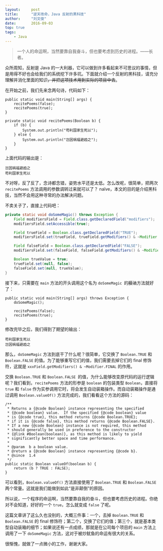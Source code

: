 ```yaml
---
layout:     post
title:      "逆天改命，Java 反射的黑科技"
author:     "刘文俊"
date:       2016-09-03
top: true
tags:
    - Java
---
```


<blockquote class="blockquote-center">一个人的命运啊，当然要靠自我奋斗，但也要考虑到历史的进程。——长者。</blockquote>

众所周知，反射是 Java 的一大利器，它可以做到许多看起来不可思议的事情，但是用得不好也会给我们的系统挖下许多坑。下面就介绍一个反射的黑科技，请充分理解并消化里面的知识<del>，并把这项技术用到实际的项目中去</del>。

在开始之前，我们先来念两句诗，代码如下：

	public static void main(String[] args) {
        recitePoems(false);
        recitePoems(true);
    }

    private static void recitePoems(Boolean b) {
        if (b) {
            System.out.println("苟利国家生死以");
        } else {
            System.out.println("岂因祸福避趋之");
        }
    }

上面代码的输出是：

	岂因祸福避趋之
	苟利国家生死以

不对呀，反了反了，念诗都念错，姿势水平还是太低。怎么改呢，很简单，把两次 `recitePoems` 方法调用的参数调转过来就可以了？ naïve，本文的目的是介绍黑科技，当然不会用这种寻常的办法解决问题。

不卖关子了，直接上代码吧：

````Java
private static void doSomeMagic() throws Exception {
    Field modifiersField = Field.class.getDeclaredField("modifiers");
    modifiersField.setAccessible(true);

    Field trueField = Boolean.class.getDeclaredField("TRUE");
    modifiersField.set(trueField, trueField.getModifiers() & ~Modifier.FINAL);

    Field falseField = Boolean.class.getDeclaredField("FALSE");
    modifiersField.set(falseField, falseField.getModifiers() & ~Modifier.FINAL);

    Boolean trueValue = true;
    trueField.set(null, false);
    falseField.set(null, trueValue);
}
````

接下来，只需要在 `main` 方法的开头调用这个名为 `doSomeMagic `的<del>膜法</del>方法就好了：

	public static void main(String[] args) throws Exception {
        doSomeMagic();

        recitePoems(false);
        recitePoems(true);
    }

修改完毕之后，我们得到了期望的输出：

	苟利国家生死以
	岂因祸福避趋之

那么，`doSomeMagic` 方法到底干了什么呢？很简单，它交换了 `Boolean.TRUE` 和 `Boolean.FALSE` 的值。为了能够重写它们的值，我们需要去掉它们的 final 修饰符，这就是 `xxxField.getModifiers() & ~Modifier.FINAL` 的作用。

交换 `Boolean.TRUE` 和 `Boolean.FALSE `的值，为什么能够改变原代码的运行逻辑呢？我们看到，`recitePoems` 方法的形参是 `boolean` 的包装类型 `Boolean`，直接将 `true` 和 `false` 作为实参调用它时，将会发生自动装箱操作。而自动装箱操作是通过调用 `Boolean.valueOf()` 方法完成的，我们看看这个方法的源码：

	/**
     * Returns a {@code Boolean} instance representing the specified
     * {@code boolean} value.  If the specified {@code boolean} value
     * is {@code true}, this method returns {@code Boolean.TRUE};
     * if it is {@code false}, this method returns {@code Boolean.FALSE}.
     * If a new {@code Boolean} instance is not required, this method
     * should generally be used in preference to the constructor
     * {@link #Boolean(boolean)}, as this method is likely to yield
     * significantly better space and time performance.
     *
     * @param  b a boolean value.
     * @return a {@code Boolean} instance representing {@code b}.
     * @since  1.4
     */
    public static Boolean valueOf(boolean b) {
        return (b ? TRUE : FALSE);
    }

可以看到，`Boolean.valueOf()` 方法直接使用了 `Boolean.TRUE` 和 `Boolean.FALSE` 两个常量。这就是我们能做到如此“是非颠倒”的原因。

所以说，一个程序的命运啊，当然要靠自我的奋斗，但也要考虑历史的进程。你绝对不会知道，好好的一个 `true`，怎么就变成 `false` 了呢。

这篇文章讲了这么久也没别的，大概三件事：一个，去掉 `Boolean.TRUE` 和 `Boolean.FALSE` 的 final 修饰符；第二个，交换了它们的值；第三个，就是基本类型自动装箱的细节；如果说还有一点成绩，那就是在公司每个项目的 `main` 方法上调用了一下 `doSomeMagic` 方法，这对于被炒鱿鱼的命运有很大的关系。

很惭愧，就做了一点微小的工作，谢谢大家。